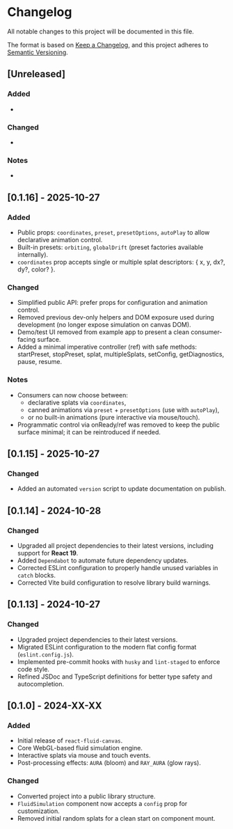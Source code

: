 # Changelog

All notable changes to this project will be documented in this file.

The format is based on [Keep a Changelog](https://keepachangelog.com/en/1.0.0/),
and this project adheres to [Semantic Versioning](https://semver.org/spec/v2.0.0.html).

## [Unreleased]

### Added
- 

### Changed
- 

### Notes
- 

## [0.1.16] - 2025-10-27

### Added
- Public props: `coordinates`, `preset`, `presetOptions`, `autoPlay` to allow declarative animation control.
- Built-in presets: `orbiting`, `globalDrift` (preset factories available internally).
- `coordinates` prop accepts single or multiple splat descriptors: { x, y, dx?, dy?, color? }.

### Changed
- Simplified public API: prefer props for configuration and animation control.
- Removed previous dev-only helpers and DOM exposure used during development (no longer expose simulation on canvas DOM).
- Demo/test UI removed from example app to present a clean consumer-facing surface.
- Added a minimal imperative controller (ref) with safe methods: startPreset, stopPreset, splat, multipleSplats, setConfig, getDiagnostics, pause, resume.

### Notes
- Consumers can now choose between:
  - declarative splats via `coordinates`,
  - canned animations via `preset` + `presetOptions` (use with `autoPlay`),
  - or no built-in animations (pure interactive via mouse/touch).
- Programmatic control via onReady/ref was removed to keep the public surface minimal; it can be reintroduced if needed.

## [0.1.15] - 2025-10-27

### Changed
- Added an automated `version` script to update documentation on publish.

## [0.1.14] - 2024-10-28

### Changed
- Upgraded all project dependencies to their latest versions, including support for **React 19**.
- Added `Dependabot` to automate future dependency updates.
- Corrected ESLint configuration to properly handle unused variables in `catch` blocks.
- Corrected Vite build configuration to resolve library build warnings.

## [0.1.13] - 2024-10-27

### Changed
- Upgraded project dependencies to their latest versions.
- Migrated ESLint configuration to the modern flat config format (`eslint.config.js`).
- Implemented pre-commit hooks with `husky` and `lint-staged` to enforce code style.
- Refined JSDoc and TypeScript definitions for better type safety and autocompletion.

## [0.1.0] - 2024-XX-XX

### Added
- Initial release of `react-fluid-canvas`.
- Core WebGL-based fluid simulation engine.
- Interactive splats via mouse and touch events.
- Post-processing effects: `AURA` (bloom) and `RAY_AURA` (glow rays).

### Changed
- Converted project into a public library structure.
- `FluidSimulation` component now accepts a `config` prop for customization.
- Removed initial random splats for a clean start on component mount.